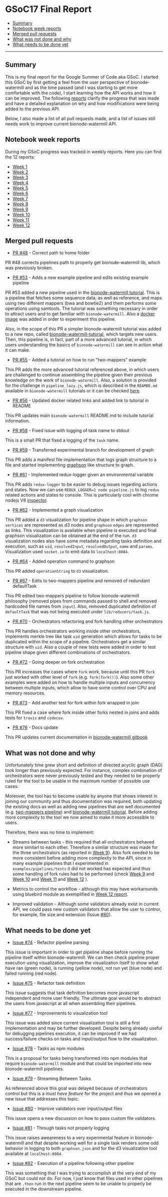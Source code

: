 # GSoC17 Final Report

- [Summary](#summary)
- [Notebook week reports](#notebook-week-reports)
- [Merged pull requests](#merged-pull-requests)
- [What was not done and why](#what-was-not-done-and-why)
- [What needs to be done yet](#what-needs-to-be-done-yet)

 ---
 
## Summary

This is my final report for the Google Summer of Code aka GSoC. I started 
this GSoC by first getting a feel from the user perspective of 
bionode-watermill and as the time passed (and I was starting to get more 
comfortable with the code),
 I start learning how the API works and how it can be improved. The following
  [reports]((#notebook-week-reports)) clarify the progress that was made and have a detailed explanation 
  on why and how modifications were being added to the previous API.
  
  Below, I also made a list of all pull requests made, and a list of issues 
  still needs work to improve current bionode-watermill API.
 
 
## Notebook week reports

During my GSoC progress was tracked in weekly reports. Here you can find the 
12 reports:

* [Week 1](https://github.com/bionode/GSoC17/blob/master/Journal/Week_1.md)
* [Week 2](https://github.com/bionode/GSoC17/blob/master/Journal/Week_2.md)
* [Week 3](https://github.com/bionode/GSoC17/blob/master/Journal/Week_3.md)
* [Week 4](https://github.com/bionode/GSoC17/blob/master/Journal/Week_4.md)
* [Week 5](https://github.com/bionode/GSoC17/blob/master/Journal/Week_5.md)
* [Week 6](https://github.com/bionode/GSoC17/blob/master/Journal/Week_6.md)
* [Week 7](https://github.com/bionode/GSoC17/blob/master/Journal/Week_7.md)
* [Week 8](https://github.com/bionode/GSoC17/blob/master/Journal/Week_8.md)
* [Week 9](https://github.com/bionode/GSoC17/blob/master/Journal/Week_9.md)
* [Week 10](https://github.com/bionode/GSoC17/blob/master/Journal/Week_10.md)
* [Week 11](https://github.com/bionode/GSoC17/blob/master/Journal/Week_11.md)
* [Week 12](https://github.com/bionode/GSoC17/blob/master/Journal/Week_12.md)

## Merged pull requests

* [PR #48](https://github.com/bionode/bionode-watermill/pull/48) - Correct 
path to home folder

PR #48 corrects pipelines path to properly get bionode-watermill lib, which 
was previously broken.

* [PR #53](https://github.com/bionode/bionode-watermill/pull/53) - Adds a new example pipeline and edits existing example pipeline

PR #53 added a new pipeline used in the [bionode-watermill tutorial](https://github.com/bionode/bionode-watermill-tutorial).
This is a pipeline that fetches some sequence data, as well as reference, and 
maps using two different mappers (bwa and bowtie2) and them performs some 
operations using samtools. The tutorial was something necessary in order to 
attract users and to get familiar with `bionode-watermill`. Also a [docker 
image](https://github.com/bionode/bionode-watermill-tutorial/tree/master/docker-watermill-tutorial) was added in order to experiment this pipeline.

Also, in the scope of this PR a simpler bionode-watermill tutorial was added 
to a new repo, called [bionode-watermill-tutorial](https://github.com/bionode/bionode-watermill-tutorial), which targets new users.
Then, this pipeline is, in fact, part of a more advanced tutorial, in which 
users understanding the basics of `bionode-watermill` can see in action what 
it can make.

* [PR #55](https://github.com/bionode/bionode-watermill/pull/55) -  Added a tutorial on how to run "two-mappers" example

This PR adds the more advanced tutorial referenced above, in which users are 
challenged to continue assembling the pipeline given their previous knowledge
 on the work of `bionode-watermill`. Also, a solution is provided for the 
 challenge in `pipeline_lazy.js`, which is described in the `REAMDE.md` 
 available in `bionode-watermill` tutorials or it can be checked [here](https://github.com/bionode/bionode-watermill/pull/55/files#diff-e8b3724490ab0997f4cee3789ecb5681).

* [PR #56](https://github.com/bionode/bionode-watermill/pull/56) - Updated docker related links and added link to tutorial in README

This PR updates main `bionode-watermill` README.md to include tutorial 
information.

* [PR #58](https://github.com/bionode/bionode-watermill/pull/58) - Fixed issue with logging of task name to stdout

This is a small PR that fixed a logging of the `task` name.

* [PR #59](https://github.com/bionode/bionode-watermill/pull/59) - Transferred experimental branch for development of graph

This PR adds a manifest file implementation that logs graph structure to a 
file and started implementing [graphson](https://github.com/tinkerpop/blueprints/wiki/GraphSON-Reader-and-Writer-Library) like structure to graph.

* [PR #61](https://github.com/bionode/bionode-watermill/pull/61) - Implemented redux-logger given an environmental variable

This PR adds `redux-logger` to be easier to debug issues regarding actions and 
states. Now we can use `REDUX_LOGGER=1 node pipeline.js` to log `redux` 
related actions and states to console. This is particularly cool with chrome 
nodejs V8 [inspector](https://chrome.google.com/webstore/detail/nodejs-v8-inspector-manag/gnhhdgbaldcilmgcpfddgdbkhjohddkj?hl=en). 

* [PR #62](https://github.com/bionode/bionode-watermill/pull/62) - Implemented a graph visualization

This PR added a `d3` visualization for pipeline shape in which `graphson` 
`vertices` are represented as d3 nodes and `graphson` `edges` are represented
 as links. This visualization is available when pipeline is executed and 
 final graphson visualization can be obtained at the end of the run. `d3` 
 visualization nodes also have some metadata regarding tasks definition and 
 execution, such as `uid`, `resolvedInput`, `resolvedOutput`, `name` and 
 `params`. Visualization used `socket.io` to emit data to `localhost:8084`.
 
 * [PR #64](https://github.com/bionode/bionode-watermill/pull/64) - Added operation command to graphson
 
 This PR added `operationString` to `d3` visualization.
 
 * [PR #67](https://github.com/bionode/bionode-watermill/pull/67) - Edits to 
 two-mappers pipeline and removed of redundant defaultTask
 
 This PR edited two-mappers pipeline to follow bionode-watermill philosophy 
 (removed pipes from commands passed to shell and removed hardcoded file 
 names from `input`). Also, removed duplicated definition of `defaultTask` 
 that was not being executed under `lib/reducers/task.js`.
 
 * [PR #70](https://github.com/bionode/bionode-watermill/pull/70) - Orchestrators refactoring and fork handling other orchestrators
 
 This PR handles orchestrators working inside other orchestrators, implements
  merkle tree like task `uid` generation which allows for tasks to be 
  duplicated within the scope of a pipeline. Orchestrators get a similar 
  structure with `uid`. Also a couple of new tests were added in order to 
  test pipeline shape given different combinations of orchestrators.
  
* [PR #72](https://github.com/bionode/bionode-watermill/pull/72) - Going deeper on fork orchestration

This PR increases the cases where `fork` work, because until this PR `fork` just 
worked with other level of `fork` (e.g. `fork(fork())`). Also some other 
examples were added on how to handle multiple inputs and concurrency between 
multiple inputs, which allow to have some control over CPU and memory resources.

* [PR #73](https://github.com/bionode/bionode-watermill/pull/73) - Add another test for fork within fork wrapped in join

This PR fixed a case where fork inside other forks nested in joins and adds 
tests for `travis` and `codecov`.

* [PR #76](https://github.com/bionode/bionode-watermill/pull/76) - Docs update

This PR updates current documentation in [bionode-watermill gitbook](https://bionode.gitbooks.io/bionode-watermill/content/)

## What was not done and why

Unfortunately time grew short and definition of directed acyclic graph (DAG) 
took longer than previously expected. For instance, complex combination of 
orchestrators were never previously tested and they needed to be properly 
ruled for the tool to be usable in the maximum number of possible use cases.

Moreover, the tool has to become usable by anyone that shows interest in 
joining our community and thus documentation was required, both updating the 
existing docs as well as adding new pipelines that are well documented (e.g. 
[two-mappers pipeline](https://github.com/bionode/bionode-watermill/tree/dev/examples/pipelines/two-mappers)) and 
[bionode-watermill tutorial](https://github.com/bionode/bionode-watermill-tutorial).
Before adding more complexity to the tool we now aimed to make it more 
accessible to users.

Therefore, there was no time to implement:

* Streams between tasks - this required that all orchestrators behaved more 
similarl to each other. Therefore a similar structure was made for the three 
orchestrators (as reported in [Week 9](https://github.com/bionode/GSoC17/blob/master/Journal/Week_9.md#consistency-of-junction-and-fork)).
Also fork needed to be more consistent before adding more complexity to the 
API, since in many example pipelines that I experimented in 
`examples/pipelines/tests` it did not worked has expected and thus some 
handling of fork rules had to be performed (check
[Week 9](https://github.com/bionode/GSoC17/blob/master/Journal/Week_9.md) 
and
[Week 10](https://github.com/bionode/GSoC17/blob/master/Journal/Week_10.md#what-is-missing) 
and
[Week 11](https://github.com/bionode/GSoC17/blob/master/Journal/Week_11.md) 
and
[Week 12](https://github.com/bionode/GSoC17/blob/master/Journal/Week_12.md) 
).

* Metrics to control the workflow - although this may have workarounds using 
bluebird module as 
exemplified in [Week 12 report](https://github.com/bionode/GSoC17/blob/master/Journal/Week_12.md#scheduling-inputs-into-pipeline).

* Improved validation - Although some validators already exist in current 
API, we could pass new custom validators that allow the user to contror, for 
example, file size and extension (Issue [#80](https://github.com/bionode/bionode-watermill/issues/80)). 

## What needs to be done yet

* [Issue #74](https://github.com/bionode/bionode-watermill/issues/74) - 
Refactor pipeline parsing

This issue is important in order to get pipeline shape before running the 
pipeline itself within bionode-watermill. We can then check pipeline proper 
execution using visualization, improve the visualization itself to show what 
have ran (green node), is running (yellow node), not run yet (blue node) and 
failed running (red node).

* [Issue #75](https://github.com/bionode/bionode-watermill/issues/75) - 
Refactor 
task definition

This issue suggests that task definition becomes more javascript independent 
and more user friendly. The ultimate goal would be to abstract the users from 
javascript at all when assembling their pipelines.

* [Issue #77](https://github.com/bionode/bionode-watermill/issues/77) - Improvements to visualization tool

This issue was added since current visualization tool is still a first 
implementation and may be further developed. Despite being already useful for
 debugging pipelines execution, it can be improved if we had success/failure 
 checks on tasks and input/output flow to the visualization.
 
* [Issue #78](https://github.com/bionode/bionode-watermill/issues/78) - Tasks as npm modules

This is a proposal for tasks being transformed into npm modules that require 
`bionode-watermill` module and that could be imported into new 
bionode-watermill pipelines.

* [Issue #79](https://github.com/bionode/bionode-watermill/issues/79) - Streaming Between Tasks

As referenced above this goal was delayed because of orchestrators control 
but this is a _must have feature_ for the project and thus we opened a new 
issue that addresses this topic.

* [Issue #80](https://github.com/bionode/bionode-watermill/issues/80) - Improve validators over input/output files

This issue opens a new discussion on how to pass custom file validators.

* [Issue #81](https://github.com/bionode/bionode-watermill/issues/81) - 
Through tasks not properly logging

This issue raises aweareness to a very experimental feature in 
bionode-watermill and that despite working well for a single task renders 
some odd behavior in logging to both `graphson.json` and for the d3 
visualization tool available at `localhost:8084`.

* [Issue #82](https://github.com/bionode/bionode-watermill/issues/82) - 
Execution of a pipeline following other pipeline

This was something that I was trying to accomplish at the very end of 
my GSoC but could not do. For now, I just know that files used in other 
pipelines 
that are `.then` run in the next pipeline seem to be unable to properly be 
executed in the downstream pipeline.
